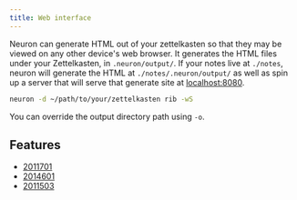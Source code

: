 ```yaml
---
title: Web interface
---
```


Neuron can generate HTML out of your zettelkasten so that they may be viewed on any other device's web browser. It generates the HTML files under your Zettelkasten, in `.neuron/output/`. If your notes live at `./notes`, neuron will generate the HTML at `./notes/.neuron/output/` as well as spin up a server that will serve that generate site at [localhost:8080](http://localhost:8080).

```bash
neuron -d ~/path/to/your/zettelkasten rib -wS
```

You can override the output directory path using `-o`.

## Features 

* [2011701](z://configuration)
* [2014601](z://theme)
* [2011503](z://graph-view)

